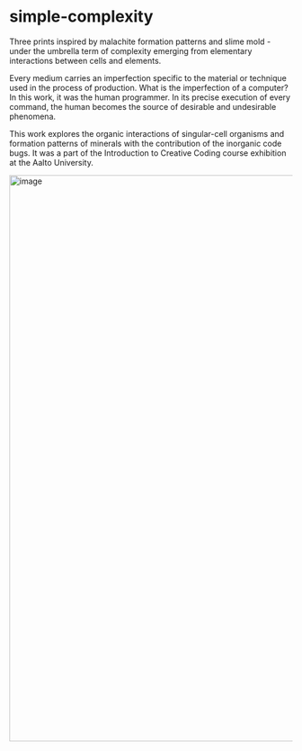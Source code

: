 # simple-complexity

Three prints inspired by malachite formation patterns and slime mold - under the umbrella term of complexity emerging from elementary interactions between cells and elements.

Every medium carries an imperfection specific to the material or technique used in the process of production. What is the imperfection of a computer? In this work, it was the human programmer. In its precise execution of every command, the human becomes the source of desirable and undesirable phenomena.

This work explores the organic interactions of singular-cell organisms and formation patterns of minerals with the contribution of the inorganic code bugs. It was a part of the Introduction to Creative Coding course exhibition at the Aalto University.

<img width="1006" alt="image" src="https://user-images.githubusercontent.com/49707233/146938863-08822f12-e124-4493-b53d-d9c759fe5e45.png">
